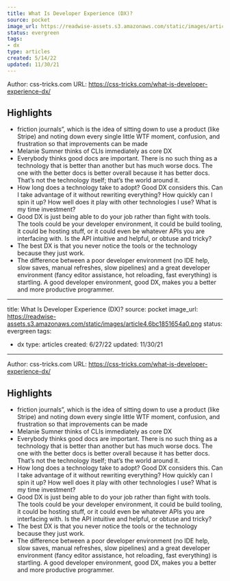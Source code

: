```yaml
---
title: What Is Developer Experience (DX)?
source: pocket
image_url: https://readwise-assets.s3.amazonaws.com/static/images/article4.6bc1851654a0.png
status: evergreen
tags: 
- dx 
type: articles
created: 5/14/22
updated: 11/30/21
---
```


Author: css-tricks.com
URL: https://css-tricks.com/what-is-developer-experience-dx/

## Highlights
- friction journals”, which is the idea of sitting down to use a product (like Stripe) and noting down every single little WTF moment, confusion, and frustration so that improvements can be made
- Melanie Sumner thinks of CLIs immediately as core DX
- Everybody thinks good docs are important. There is no such thing as a technology that is better than another but has much worse docs. The one with the better docs is better overall because it has better docs. That’s not the technology itself; that’s the world around it.
- How long does a technology take to adopt? Good DX considers this. Can I take advantage of it without rewriting everything? How quickly can I spin it up? How well does it play with other technologies I use? What is my time investment?
- Good DX is just being able to do your job rather than fight with tools. The tools could be your developer environment, it could be build tooling, it could be hosting stuff, or it could even be whatever APIs you are interfacing with. Is the API intuitive and helpful, or obtuse and tricky?
- The best DX is that you never notice the tools or the technology because they just work.
- The difference between a poor developer environment (no IDE help, slow saves, manual refreshes, slow pipelines) and a great developer environment (fancy editor assistance, hot reloading, fast everything) is startling. A good developer environment, good DX, makes you a better and more productive programmer.
---
title: What Is Developer Experience (DX)?
source: pocket
image_url: https://readwise-assets.s3.amazonaws.com/static/images/article4.6bc1851654a0.png
status: evergreen
tags: 
- dx 
type: articles
created: 6/27/22
updated: 11/30/21
---

Author: css-tricks.com
URL: https://css-tricks.com/what-is-developer-experience-dx/

## Highlights
- friction journals”, which is the idea of sitting down to use a product (like Stripe) and noting down every single little WTF moment, confusion, and frustration so that improvements can be made
- Melanie Sumner thinks of CLIs immediately as core DX
- Everybody thinks good docs are important. There is no such thing as a technology that is better than another but has much worse docs. The one with the better docs is better overall because it has better docs. That’s not the technology itself; that’s the world around it.
- How long does a technology take to adopt? Good DX considers this. Can I take advantage of it without rewriting everything? How quickly can I spin it up? How well does it play with other technologies I use? What is my time investment?
- Good DX is just being able to do your job rather than fight with tools. The tools could be your developer environment, it could be build tooling, it could be hosting stuff, or it could even be whatever APIs you are interfacing with. Is the API intuitive and helpful, or obtuse and tricky?
- The best DX is that you never notice the tools or the technology because they just work.
- The difference between a poor developer environment (no IDE help, slow saves, manual refreshes, slow pipelines) and a great developer environment (fancy editor assistance, hot reloading, fast everything) is startling. A good developer environment, good DX, makes you a better and more productive programmer.
